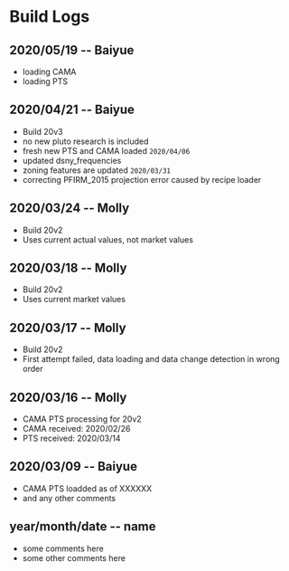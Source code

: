 # Build Logs

## 2020/05/19 -- Baiyue
+ loading CAMA
+ loading PTS

## 2020/04/21 -- Baiyue
+ Build 20v3
+ no new pluto research is included
+ fresh new PTS and CAMA loaded `2020/04/06`
+ updated dsny_frequencies
+ zoning features are updated `2020/03/31`
+ correcting PFIRM_2015 projection error caused by recipe loader

## 2020/03/24 -- Molly
+ Build 20v2
+ Uses current actual values, not market values

## 2020/03/18 -- Molly
+ Build 20v2
+ Uses current market values

## 2020/03/17 -- Molly
+ Build 20v2
+ First attempt failed, data loading and data change detection in wrong order

## 2020/03/16 -- Molly
+ CAMA PTS processing for 20v2
+ CAMA received: 2020/02/26
+ PTS received: 2020/03/14

## 2020/03/09 -- Baiyue
+ CAMA PTS loadded as of XXXXXX
+ and any other comments

## year/month/date -- name
+ some comments here
+ some other comments here
